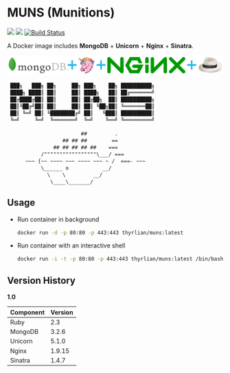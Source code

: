 # MUNS (Munitions)

[![](https://img.shields.io/badge/Docker%20Hub-info-blue.svg)](https://hub.docker.com/r/thyrlian/muns/)
[![](https://badge.imagelayers.io/thyrlian/muns:latest.svg)](https://imagelayers.io/?images=thyrlian/muns:latest)
[![Build Status](https://travis-ci.org/thyrlian/MUNS.svg?branch=master)](https://travis-ci.org/thyrlian/MUNS)

A Docker image includes **MongoDB** + **Unicorn** + **Nginx** + **Sinatra**.

<img src="https://github.com/thyrlian/MUNS/blob/master/MUNS.png">

```
 ███╗   ███╗ ██╗     ██╗ ███╗    ██╗ ██████████╗
 ████╗ ████║ ██║     ██║ ████╗   ██║ ██╔═══════╝
 ██╔████╔██║ ██║     ██║ ██╔██╗  ██║ ██████████╗
 ██║╚██╔╝██║ ██║     ██║ ██║ ╚██╗██║ ╚═══════██║
 ██║ ╚═╝ ██║ ╚████████╔╝ ██║   ╚███║ ██████████║
 ╚═╝     ╚═╝  ╚═══════╝  ╚═╝    ╚══╝ ╚═════════╝

                        ##         .
                  ## ## ##        ==
               ## ## ## ## ##    ===
           /"""""""""""""""""\___/ ===
      ~~~ {~~ ~~~~ ~~~ ~~~~ ~~~ ~ /  ===- ~~~
           \______ o           __/
             \    \         __/
              \____\_______/
```

## Usage

* Run container in background
    ```bash
    docker run -d -p 80:80 -p 443:443 thyrlian/muns:latest
    ```

* Run container with an interactive shell
    ```bash
    docker run -i -t -p 80:80 -p 443:443 thyrlian/muns:latest /bin/bash
    ```

## Version History

**1.0**

Component | Version
--------- | -------
Ruby | 2.3
MongoDB | 3.2.6
Unicorn | 5.1.0
Nginx | 1.9.15
Sinatra | 1.4.7
